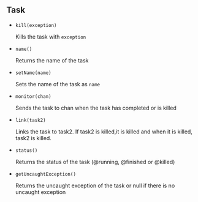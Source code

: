 ## Task

* ```kill(exception)```

    Kills the task with ```exception```

* ```name()```

    Returns the name of the task

* ```setName(name)```

    Sets the name of the task as ```name```

* ```monitor(chan)```

    Sends the task to chan when the task has completed or is killed

* ```link(task2)```

    Links the task to task2. If task2 is killed,it is killed and when it is killed, task2 is killed.

* ```status()```

    Returns the status of the task (@running, @finished or @killed)

* ```getUncaughtException()```

    Returns the uncaught exception of the task or null if there is no uncaught exception